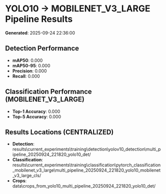 # YOLO10 -> MOBILENET_V3_LARGE Pipeline Results

**Generated**: 2025-09-24 22:36:00

## Detection Performance
- **mAP50**: 0.000
- **mAP50-95**: 0.000
- **Precision**: 0.000
- **Recall**: 0.000

## Classification Performance (MOBILENET_V3_LARGE)
- **Top-1 Accuracy**: 0.000
- **Top-5 Accuracy**: 0.000

## Results Locations (CENTRALIZED)
- **Detection**: results\current_experiments\training\detection\yolov10_detection\multi_pipeline_20250924_221820_yolo10_det/
- **Classification**: results\current_experiments\training\classification\pytorch_classification_mobilenet_v3_large\multi_pipeline_20250924_221820_yolo10_mobilenet_v3_large_cls/
- **Crops**: data\crops_from_yolo10_multi_pipeline_20250924_221820_yolo10_det/
